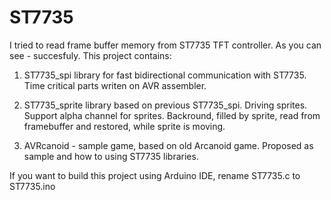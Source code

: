 # ST7735

I tried to read frame buffer memory from ST7735 TFT controller. As you can see - succesfuly.
This project contains:

1. ST7735_spi library for fast bidirectional communication with ST7735. Time critical parts writen on AVR assembler.

2. ST7735_sprite library based on previous ST7735_spi. Driving sprites. Support alpha channel for sprites. Backround, filled by sprite, read from framebuffer and restored, while sprite is moving.

3. AVRcanoid - sample game, based on old Arcanoid game. Proposed as sample and how to using ST7735 libraries.

If you want to build this project using Arduino IDE, rename ST7735.c to ST7735.ino
